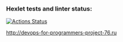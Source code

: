 ### Hexlet tests and linter status:
[![Actions Status](https://github.com/DamirJann/devops-for-programmers-project-76/actions/workflows/hexlet-check.yml/badge.svg)](https://github.com/DamirJann/devops-for-programmers-project-76/actions)

http://devops-for-programmers-project-76.ru